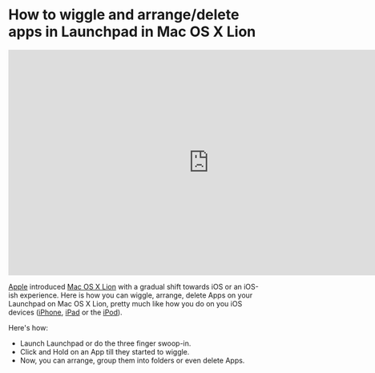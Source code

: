 # How to wiggle and arrange/delete apps in Launchpad in Mac OS X Lion

<iframe width="800" height="450" src="https://www.youtube.com/embed/ggxORMUm8fQ" title="YouTube video player" frameborder="0" allow="accelerometer; autoplay; clipboard-write; encrypted-media; gyroscope; picture-in-picture; web-share" referrerpolicy="strict-origin-when-cross-origin" allowfullscreen></iframe>

<a href="http://www.apple.com/">Apple</a> introduced <a href="http://www.apple.com/macosx/">Mac OS X Lion</a> with a gradual shift towards iOS or an iOS-ish experience. Here is how you can wiggle, arrange, delete Apps on your Launchpad on Mac OS X Lion, pretty much like how you do on you iOS devices (<a href="http://www.apple.com/iphone/">iPhone</a>, <a href="http://www.apple.com/ipad/">iPad</a> or the <a href="http://www.apple.com/ipod/">iPod</a>).

Here's how:

- Launch Launchpad or do the three finger swoop-in.
- Click and Hold on an App till they started to wiggle.
- Now, you can arrange, group them into folders or even delete Apps.
